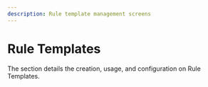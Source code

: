 ```yaml
---
description: Rule template management screens
---
```


# Rule Templates

The section details the creation, usage, and configuration on Rule Templates.&#x20;
